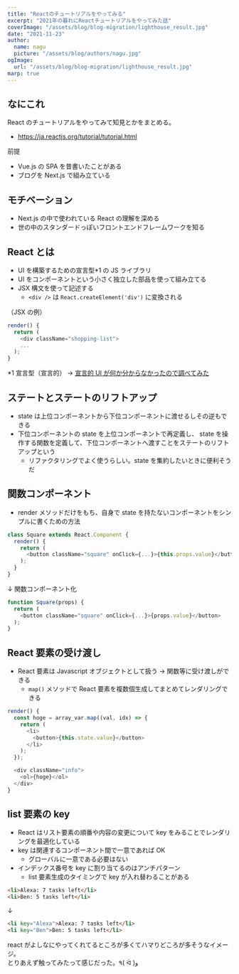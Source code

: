 ```yaml
---
title: "Reactのチュートリアルをやってみる"
excerpt: "2021年の暮れにReactチュートリアルをやってみた話"
coverImage: "/assets/blog/blog-migration/lighthouse_result.jpg"
date: "2021-11-23"
author:
  name: nagu
  picture: "/assets/blog/authors/nagu.jpg"
ogImage:
  url: "/assets/blog/blog-migration/lighthouse_result.jpg"
marp: true
---
```


## なにこれ

React のチュートリアルをやってみて知見とかをまとめる。

- https://ja.reactjs.org/tutorial/tutorial.html

前提

- Vue.js の SPA を昔書いたことがある
- ブログを Next.js で組み立ている

## モチベーション

- Next.js の中で使われている React の理解を深める
- 世の中のスタンダードっぽいフロントエンドフレームワークを知る

## React とは

- UI を構築するための宣言型\*1 の JS ライブラリ
- UI をコンポーネントという小さく独立した部品を使って組み立てる
- JSX 構文を使って記述する
  - `<div />` は `React.createElement('div')` に変換される

（JSX の例）

```js
render() {
  return (
    <div className="shopping-list">
    ...
  );
}
```

\*1 宣言型（宣言的） → [宣言的 UI が何か分からなかったので調べてみた
](https://zenn.dev/arei/articles/f59e263aa3edf2)

## ステートとステートのリフトアップ

- state は上位コンポーネントから下位コンポーネントに渡せるしその逆もできる
- 下位コンポーネントの state を上位コンポーネントで再定義し、 state を操作する関数を定義して、下位コンポーネントへ渡すことをステートのリフトアップという
  - リファクタリングでよく使うらしい。state を集約したいときに便利そうだ

## 関数コンポーネント

- render メソッドだけをもち、自身で state を持たないコンポーネントをシンプルに書くための方法

```js
class Square extends React.Component {
  render() {
    return (
      <button className="square" onClick={...}>{this.props.value}</button>
    );
  }
}
```

↓ 関数コンポーネント化

```js
function Square(props) {
  return (
    <button className="square" onClick={...}>{props.value}</button>
  );
}
```

## React 要素の受け渡し

- React 要素は Javascript オブジェクトとして扱う → 関数等に受け渡しができる
  - `map()` メソッドで React 要素を複数個生成してまとめてレンダリングできる

```js
render() {
  const hoge = array_var.map((val, idx) => {
    return (
      <li>
        <button>{this.state.value}</button>
      </li>
    );
  });

  <div className="info">
    <ol>{hoge}</ol>
  </div>
}
```

## list 要素の key

- React はリスト要素の順番や内容の変更について key をみることでレンダリングを最適化している
- key は関連するコンポーネント間で一意であれば OK
  - グローバルに一意である必要はない
- インデックス番号を key に割り当てるのはアンチパターン
  - list 要素生成のタイミングで key が入れ替わることがある

```html
<li>Alexa: 7 tasks left</li>
<li>Ben: 5 tasks left</li>
```

↓

```html
<li key="Alexa">Alexa: 7 tasks left</li>
<li key="Ben">Ben: 5 tasks left</li>
```

react がよしなにやってくれてるところが多くてハマりどころが多そうなイメージ。  
とりあえず触ってみたって感じだった。٩( ᐛ )و
